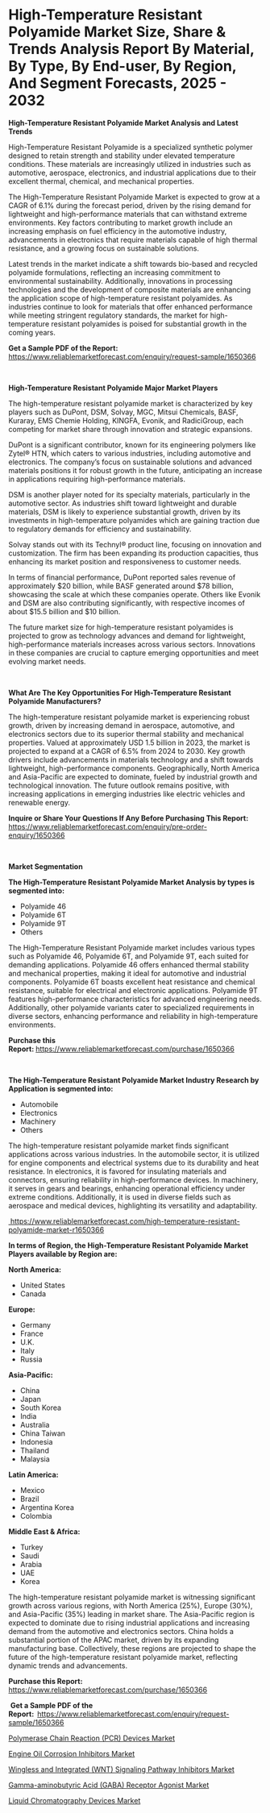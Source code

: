 <p><h1>High-Temperature Resistant Polyamide Market Size, Share & Trends Analysis Report By Material, By Type, By End-user, By Region, And Segment Forecasts, 2025 - 2032</h1></p><p><strong>High-Temperature Resistant Polyamide Market Analysis and Latest Trends</strong></p>
<p><p>High-Temperature Resistant Polyamide is a specialized synthetic polymer designed to retain strength and stability under elevated temperature conditions. These materials are increasingly utilized in industries such as automotive, aerospace, electronics, and industrial applications due to their excellent thermal, chemical, and mechanical properties. </p><p>The High-Temperature Resistant Polyamide Market is expected to grow at a CAGR of 6.1% during the forecast period, driven by the rising demand for lightweight and high-performance materials that can withstand extreme environments. Key factors contributing to market growth include an increasing emphasis on fuel efficiency in the automotive industry, advancements in electronics that require materials capable of high thermal resistance, and a growing focus on sustainable solutions. </p><p>Latest trends in the market indicate a shift towards bio-based and recycled polyamide formulations, reflecting an increasing commitment to environmental sustainability. Additionally, innovations in processing technologies and the development of composite materials are enhancing the application scope of high-temperature resistant polyamides. As industries continue to look for materials that offer enhanced performance while meeting stringent regulatory standards, the market for high-temperature resistant polyamides is poised for substantial growth in the coming years.</p></p>
<p><strong>Get a Sample PDF of the Report:&nbsp;</strong> <a href="https://www.reliablemarketforecast.com/enquiry/request-sample/1650366?utm_campaign=1110&utm_medium=2&utm_source=Github&utm_content=ia&utm_term=23032025&utm_id=high-temperature-resistant-polyamide">https://www.reliablemarketforecast.com/enquiry/request-sample/1650366</a></p>
<p>&nbsp;</p>
<p><strong>High-Temperature Resistant Polyamide Major Market Players</strong></p>
<p><p>The high-temperature resistant polyamide market is characterized by key players such as DuPont, DSM, Solvay, MGC, Mitsui Chemicals, BASF, Kuraray, EMS Chemie Holding, KINGFA, Evonik, and RadiciGroup, each competing for market share through innovation and strategic expansions.</p><p>DuPont is a significant contributor, known for its engineering polymers like Zytel® HTN, which caters to various industries, including automotive and electronics. The company’s focus on sustainable solutions and advanced materials positions it for robust growth in the future, anticipating an increase in applications requiring high-performance materials.</p><p>DSM is another player noted for its specialty materials, particularly in the automotive sector. As industries shift toward lightweight and durable materials, DSM is likely to experience substantial growth, driven by its investments in high-temperature polyamides which are gaining traction due to regulatory demands for efficiency and sustainability.</p><p>Solvay stands out with its Technyl® product line, focusing on innovation and customization. The firm has been expanding its production capacities, thus enhancing its market position and responsiveness to customer needs.</p><p>In terms of financial performance, DuPont reported sales revenue of approximately $20 billion, while BASF generated around $78 billion, showcasing the scale at which these companies operate. Others like Evonik and DSM are also contributing significantly, with respective incomes of about $15.5 billion and $10 billion.</p><p>The future market size for high-temperature resistant polyamides is projected to grow as technology advances and demand for lightweight, high-performance materials increases across various sectors. Innovations in these companies are crucial to capture emerging opportunities and meet evolving market needs.</p></p>
<p>&nbsp;</p>
<p><strong>What Are The Key Opportunities For High-Temperature Resistant Polyamide Manufacturers?</strong></p>
<p><p>The high-temperature resistant polyamide market is experiencing robust growth, driven by increasing demand in aerospace, automotive, and electronics sectors due to its superior thermal stability and mechanical properties. Valued at approximately USD 1.5 billion in 2023, the market is projected to expand at a CAGR of 6.5% from 2024 to 2030. Key growth drivers include advancements in materials technology and a shift towards lightweight, high-performance components. Geographically, North America and Asia-Pacific are expected to dominate, fueled by industrial growth and technological innovation. The future outlook remains positive, with increasing applications in emerging industries like electric vehicles and renewable energy.</p></p>
<p><strong>Inquire or Share Your Questions If Any Before Purchasing This Report:</strong> <a href="https://www.reliablemarketforecast.com/enquiry/pre-order-enquiry/1650366?utm_campaign=1110&utm_medium=2&utm_source=Github&utm_content=ia&utm_term=23032025&utm_id=high-temperature-resistant-polyamide">https://www.reliablemarketforecast.com/enquiry/pre-order-enquiry/1650366</a></p>
<p>&nbsp;</p>
<p><strong>Market Segmentation</strong></p>
<p><strong>The High-Temperature Resistant Polyamide Market Analysis by types is segmented into:</strong></p>
<p><ul><li>Polyamide 46</li><li>Polyamide 6T</li><li>Polyamide 9T</li><li>Others</li></ul></p>
<p><p>The High-Temperature Resistant Polyamide market includes various types such as Polyamide 46, Polyamide 6T, and Polyamide 9T, each suited for demanding applications. Polyamide 46 offers enhanced thermal stability and mechanical properties, making it ideal for automotive and industrial components. Polyamide 6T boasts excellent heat resistance and chemical resistance, suitable for electrical and electronic applications. Polyamide 9T features high-performance characteristics for advanced engineering needs. Additionally, other polyamide variants cater to specialized requirements in diverse sectors, enhancing performance and reliability in high-temperature environments.</p></p>
<p><strong>Purchase this Report:&nbsp;</strong><a href="https://www.reliablemarketforecast.com/purchase/1650366?utm_campaign=1110&utm_medium=2&utm_source=Github&utm_content=ia&utm_term=23032025&utm_id=high-temperature-resistant-polyamide">https://www.reliablemarketforecast.com/purchase/1650366</a></p>
<p>&nbsp;</p>
<p><strong>The High-Temperature Resistant Polyamide Market Industry Research by Application is segmented into:</strong></p>
<p><ul><li>Automobile</li><li>Electronics</li><li>Machinery</li><li>Others</li></ul></p>
<p><p>The high-temperature resistant polyamide market finds significant applications across various industries. In the automobile sector, it is utilized for engine components and electrical systems due to its durability and heat resistance. In electronics, it is favored for insulating materials and connectors, ensuring reliability in high-performance devices. In machinery, it serves in gears and bearings, enhancing operational efficiency under extreme conditions. Additionally, it is used in diverse fields such as aerospace and medical devices, highlighting its versatility and adaptability.</p></p>
<p><a href="https://www.reliablemarketforecast.com/high-temperature-resistant-polyamide-market-r1650366?utm_campaign=1110&utm_medium=2&utm_source=Github&utm_content=ia&utm_term=23032025&utm_id=high-temperature-resistant-polyamide">&nbsp;https://www.reliablemarketforecast.com/high-temperature-resistant-polyamide-market-r1650366</a></p>
<p><strong>In terms of Region, the High-Temperature Resistant Polyamide Market Players available by Region are:</strong></p>
<p>
    <p> <strong> North America: </strong>
        <ul>
            <li>United States</li>
            <li>Canada</li>
        </ul>
        </p> 
    <p> <strong> Europe: </strong>
        <ul>
            <li>Germany</li>
            <li>France</li>
            <li>U.K.</li>
            <li>Italy</li>
            <li>Russia</li>
        </ul>
        </p> 
    <p> <strong> Asia-Pacific: </strong>
        <ul>
            <li>China</li>
            <li>Japan</li>
            <li>South Korea</li>
            <li>India</li>
            <li>Australia</li>
            <li>China Taiwan</li>
            <li>Indonesia</li>
            <li>Thailand</li>
            <li>Malaysia</li>
        </ul>
        </p> 
    <p> <strong> Latin America: </strong>
        <ul>
            <li>Mexico</li>
            <li>Brazil</li>
            <li>Argentina Korea</li>
            <li>Colombia</li>
        </ul>
        </p> 
    <p> <strong> Middle East & Africa: </strong>
        <ul>
            <li>Turkey</li>
            <li>Saudi</li>
            <li>Arabia</li>
            <li>UAE</li>
            <li>Korea</li>
        </ul>
    </p>
    </p>
<p><p>The high-temperature resistant polyamide market is witnessing significant growth across various regions, with North America (25%), Europe (30%), and Asia-Pacific (35%) leading in market share. The Asia-Pacific region is expected to dominate due to rising industrial applications and increasing demand from the automotive and electronics sectors. China holds a substantial portion of the APAC market, driven by its expanding manufacturing base. Collectively, these regions are projected to shape the future of the high-temperature resistant polyamide market, reflecting dynamic trends and advancements.</p></p>
<p><strong>Purchase this Report: </strong><a href="https://www.reliablemarketforecast.com/purchase/1650366?utm_campaign=1110&utm_medium=2&utm_source=Github&utm_content=ia&utm_term=23032025&utm_id=high-temperature-resistant-polyamide">https://www.reliablemarketforecast.com/purchase/1650366</a></p>
<p>&nbsp;<strong>Get a Sample PDF of the Report:&nbsp;&nbsp;</strong><a href="https://www.reliablemarketforecast.com/enquiry/request-sample/1650366?utm_campaign=1110&utm_medium=2&utm_source=Github&utm_content=ia&utm_term=23032025&utm_id=high-temperature-resistant-polyamide">https://www.reliablemarketforecast.com/enquiry/request-sample/1650366</a></p>
<p><strong></strong></p>
<p><p><a href="https://github.com/goreabeeran/Market-Research-Report-List-1/blob/main/polymerase-chain-reaction-pcr-devices-market.md?utm_campaign=1110&utm_medium=2&utm_source=Github&utm_content=ia&utm_term=23032025&utm_id=high-temperature-resistant-polyamide">Polymerase Chain Reaction (PCR) Devices Market</a></p><p><a href="https://github.com/klinzenisaa/Market-Research-Report-List-1/blob/main/engine-oil-corrosion-inhibitors-market.md?utm_campaign=1110&utm_medium=2&utm_source=Github&utm_content=ia&utm_term=23032025&utm_id=high-temperature-resistant-polyamide">Engine Oil Corrosion Inhibitors Market</a></p><p><a href="https://github.com/prumrupear/Market-Research-Report-List-1/blob/main/wingless-and-integrated-wnt-signaling-pathway-inhibitors-market.md?utm_campaign=1110&utm_medium=2&utm_source=Github&utm_content=ia&utm_term=23032025&utm_id=high-temperature-resistant-polyamide">Wingless and Integrated (WNT) Signaling Pathway Inhibitors Market</a></p><p><a href="https://github.com/kelttnandan9/Market-Research-Report-List-1/blob/main/gamma-aminobutyric-acid-gaba-receptor-agonist-market.md?utm_campaign=1110&utm_medium=2&utm_source=Github&utm_content=ia&utm_term=23032025&utm_id=high-temperature-resistant-polyamide">Gamma-aminobutyric Acid (GABA) Receptor Agonist Market</a></p><p><a href="https://github.com/romeoacuffap/Market-Research-Report-List-1/blob/main/liquid-chromatography-devices-market.md?utm_campaign=1110&utm_medium=2&utm_source=Github&utm_content=ia&utm_term=23032025&utm_id=high-temperature-resistant-polyamide">Liquid Chromatography Devices Market</a></p></p>
